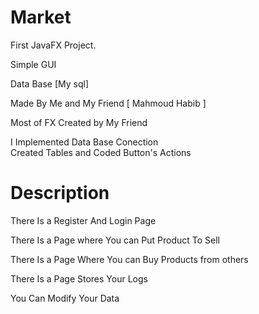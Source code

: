 # Market
First JavaFX Project.

Simple GUI

Data Base [My sql] 

Made By Me and My Friend [ Mahmoud Habib ]

Most of FX Created by My Friend 

I Implemented Data Base Conection  
Created Tables 
and Coded Button's Actions  

# Description 

There Is a Register And Login Page 

There Is a Page where You can Put Product To Sell 

There Is a Page Where You can Buy Products from others 

There Is a Page Stores Your Logs 

You Can Modify Your Data 








